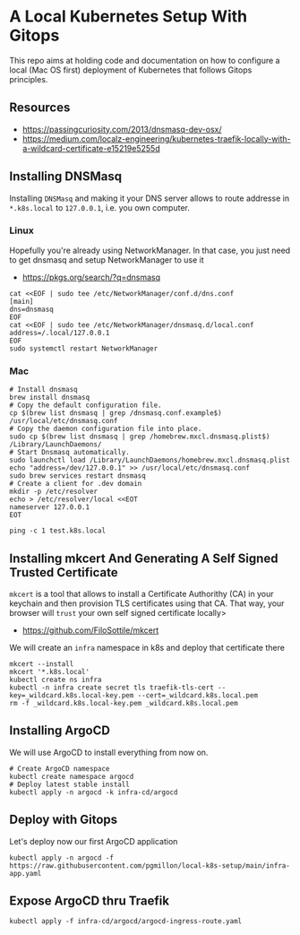 # A Local Kubernetes Setup With Gitops

This repo aims at holding code and documentation on how to configure a local (Mac OS first) deployment of Kubernetes that follows Gitops principles.

## Resources

 * https://passingcuriosity.com/2013/dnsmasq-dev-osx/
 * https://medium.com/localz-engineering/kubernetes-traefik-locally-with-a-wildcard-certificate-e15219e5255d

## Installing DNSMasq

Installing `DNSMasq` and making it your DNS server allows to route addresse in `*.k8s.local` to `127.0.0.1`, i.e. you own computer.

### Linux

Hopefully you're already using NetworkManager. In that case, you just need to get dnsmasq and setup NetworkManager to use it

* https://pkgs.org/search/?q=dnsmasq

```shell
cat <<EOF | sudo tee /etc/NetworkManager/conf.d/dns.conf
[main]
dns=dnsmasq
EOF
cat <<EOF | sudo tee /etc/NetworkManager/dnsmasq.d/local.conf
address=/.local/127.0.0.1
EOF
sudo systemctl restart NetworkManager
```

### Mac

```shell
# Install dnsmasq
brew install dnsmasq
# Copy the default configuration file.
cp $(brew list dnsmasq | grep /dnsmasq.conf.example$) /usr/local/etc/dnsmasq.conf
# Copy the daemon configuration file into place.
sudo cp $(brew list dnsmasq | grep /homebrew.mxcl.dnsmasq.plist$) /Library/LaunchDaemons/
# Start Dnsmasq automatically.
sudo launchctl load /Library/LaunchDaemons/homebrew.mxcl.dnsmasq.plist
echo "address=/dev/127.0.0.1" >> /usr/local/etc/dnsmasq.conf
sudo brew services restart dnsmasq
# Create a client for .dev domain
mkdir -p /etc/resolver
echo > /etc/resolver/local <<EOT
nameserver 127.0.0.1
EOT

ping -c 1 test.k8s.local
```


## Installing mkcert And Generating A Self Signed Trusted Certificate

`mkcert` is a tool that allows to install a Certificate Authorithy (CA) in your keychain and then provision TLS certificates using that CA. That way, your browser will `trust` your own self signed certificate locally>

* https://github.com/FiloSottile/mkcert

We will create an `infra` namespace in k8s and deploy that certificate there

```shell
mkcert --install
mkcert '*.k8s.local'
kubectl create ns infra
kubectl -n infra create secret tls traefik-tls-cert --key=_wildcard.k8s.local-key.pem --cert=_wildcard.k8s.local.pem
rm -f _wildcard.k8s.local-key.pem _wildcard.k8s.local.pem
```

## Installing ArgoCD

We will use ArgoCD to install everything from now on.

```shell
# Create ArgoCD namespace
kubectl create namespace argocd
# Deploy latest stable install
kubectl apply -n argocd -k infra-cd/argocd
```

## Deploy with Gitops

Let's deploy now our first ArgoCD application
```shell
kubectl apply -n argocd -f https://raw.githubusercontent.com/pgmillon/local-k8s-setup/main/infra-app.yaml
```

## Expose ArgoCD thru Traefik

```shell
kubectl apply -f infra-cd/argocd/argocd-ingress-route.yaml
```






